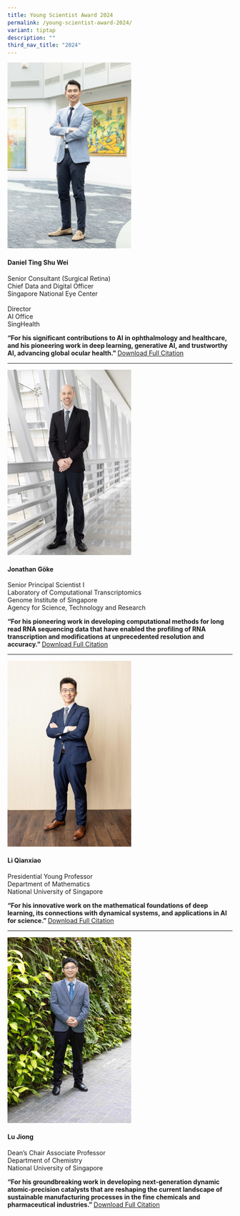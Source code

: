 ```yaml
---
title: Young Scientist Award 2024
permalink: /young-scientist-award-2024/
variant: tiptap
description: ""
third_nav_title: "2024"
---
```

<p></p>
<div class="isomer-image-wrapper">
<img style="width: 55%;" height="auto" width="100%" alt="Daniel Ting Shu Wei" src="/images/Winners/2024/2MB_070824_NRF_YSA_Portraits_098_Edit_FINAL.jpg">
</div>
<h4><strong>Daniel Ting Shu Wei</strong></h4>
<p>Senior Consultant (Surgical Retina)
<br>Chief Data and Digital Officer
<br>Singapore National Eye Center
<br>
<br>Director
<br>AI Office
<br>SingHealth</p>
<p><strong>“For his significant contributions to AI in ophthalmology and healthcare, and his pioneering work in deep learning, generative AI, and trustworthy AI, advancing global ocular health." </strong>
<a href="/files/Citations/2024/2024_YSA_Daniel_Ting.pdf" rel="noopener noreferrer nofollow" target="_blank">Download Full Citation</a>
</p>
<p></p>
<hr>
<p></p>
<div class="isomer-image-wrapper">
<img style="width: 55%;" height="auto" width="100%" alt="Jonathan Göke" src="/images/Winners/2024/2MB_070824_NRF_YSA_Portraits_284_Edit_FINAL.jpg">
</div>
<h4><strong>Jonathan Göke</strong></h4>
<p>Senior Principal Scientist I
<br>Laboratory of Computational Transcriptomics
<br>Genome Institute of Singapore
<br>Agency for Science, Technology and Research</p>
<p><strong>“For his pioneering work in developing computational methods for long read RNA sequencing data that have enabled the profiling of RNA transcription and modifications at unprecedented resolution and accuracy.” </strong>
<a href="/files/Citations/2024/2024_YSA_Jonathan_Goke.pdf" rel="noopener noreferrer nofollow" target="_blank">Download Full Citation</a>
</p>
<p></p>
<hr>
<p></p>
<div class="isomer-image-wrapper">
<img style="width: 55%;" height="auto" width="100%" alt="Li Qianxiao" src="/images/Winners/2024/2MB_070824_NRF_YSA_Portraits_143_Edit_Edit_FINAL.jpg">
</div>
<h4><strong>Li Qianxiao</strong></h4>
<p>Presidential Young Professor
<br>Department of Mathematics
<br>National University of Singapore</p>
<p><strong>“For his innovative work on the mathematical foundations of deep learning, its connections with dynamical systems, and applications in AI for science.” </strong>
<a href="/files/Citations/2024/2024_YSA_Li_Qianxiao.pdf" rel="noopener noreferrer nofollow" target="_blank">Download Full Citation</a>
</p>
<hr>
<p></p>
<p></p>
<div class="isomer-image-wrapper">
<img style="width: 55%;" height="auto" width="100%" alt="Lu Jiong" src="/images/Winners/2024/2MB_070824_NRF_YSA_Portraits_398_Edit_Edit_FINAL.jpg">
</div>
<h4><strong>Lu Jiong</strong></h4>
<p>Dean’s Chair Associate Professor
<br>Department of Chemistry
<br>National University of Singapore</p>
<p><strong>“For his groundbreaking work in developing next-generation dynamic atomic-precision catalysts that are reshaping the current landscape of sustainable manufacturing processes in the fine chemicals and pharmaceutical industries.” </strong>
<a href="/files/Citations/2024/2024_YSA_Lu_Jiong.pdf" rel="noopener noreferrer nofollow" target="_blank">Download Full Citation</a>
</p>
<p></p>